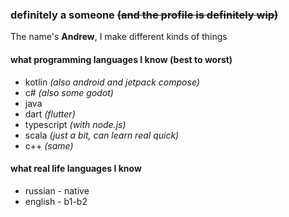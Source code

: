 ### definitely a someone ~~(and the profile is definitely wip)~~

The name's **Andrew**, I make different kinds of things

#### what programming languages I know (best to worst)
- kotlin *(also android and jetpack compose)*
- c# *(also some godot)*
- java
- dart *(flutter)*
- typescript *(with node.js)*
- scala *(just a bit, can learn real quick)*
- c++ *(same)*

#### what real life languages I know
- russian - native
- english - b1-b2
